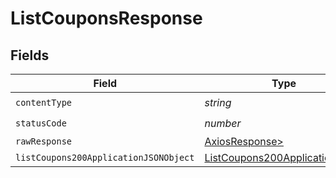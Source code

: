 # ListCouponsResponse


## Fields

| Field                                                                                     | Type                                                                                      | Required                                                                                  | Description                                                                               |
| ----------------------------------------------------------------------------------------- | ----------------------------------------------------------------------------------------- | ----------------------------------------------------------------------------------------- | ----------------------------------------------------------------------------------------- |
| `contentType`                                                                             | *string*                                                                                  | :heavy_check_mark:                                                                        | N/A                                                                                       |
| `statusCode`                                                                              | *number*                                                                                  | :heavy_check_mark:                                                                        | N/A                                                                                       |
| `rawResponse`                                                                             | [AxiosResponse>](https://axios-http.com/docs/res_schema)                                  | :heavy_minus_sign:                                                                        | N/A                                                                                       |
| `listCoupons200ApplicationJSONObject`                                                     | [ListCoupons200ApplicationJSON](../../models/operations/listcoupons200applicationjson.md) | :heavy_minus_sign:                                                                        | OK                                                                                        |